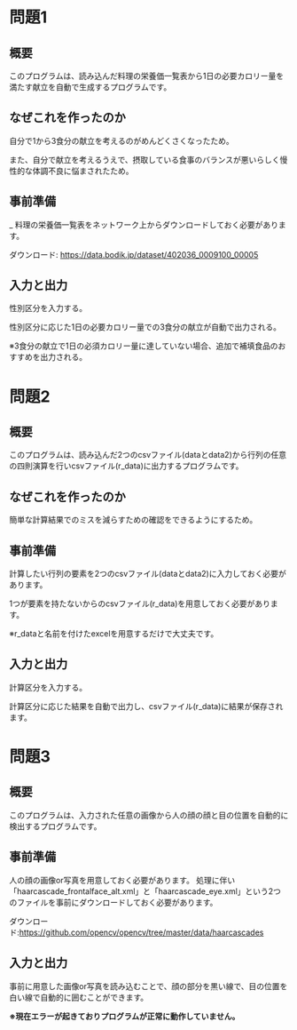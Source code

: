 # 問題1
## 概要
このプログラムは、読み込んだ料理の栄養価一覧表から1日の必要カロリー量を満たす献立を自動で生成するプログラムです。

## なぜこれを作ったのか
自分で1から3食分の献立を考えるのがめんどくさくなったため。

また、自分で献立を考えるうえで、摂取している食事のバランスが悪いらしく慢性的な体調不良に悩まされたため。

## 事前準備
_ 料理の栄養価一覧表をネットワーク上からダウンロードしておく必要があります。

ダウンロード:
https://data.bodik.jp/dataset/402036_0009100_00005

## 入力と出力
性別区分を入力する。

性別区分に応じた1日の必要カロリー量での3食分の献立が自動で出力される。

※3食分の献立で1日の必須カロリー量に達していない場合、追加で補填食品のおすすめを出力される。

# 問題2
## 概要
このプログラムは、読み込んだ2つのcsvファイル(dataとdata2)から行列の任意の四則演算を行いcsvファイル(r_data)に出力するプログラムです。

## なぜこれを作ったのか
簡単な計算結果でのミスを減らすための確認をできるようにするため。

## 事前準備
計算したい行列の要素を2つのcsvファイル(dataとdata2)に入力しておく必要があります。

1つが要素を持たないからのcsvファイル(r_data)を用意しておく必要があります。

※r_dataと名前を付けたexcelを用意するだけで大丈夫です。

## 入力と出力
計算区分を入力する。

計算区分に応じた結果を自動で出力し、csvファイル(r_data)に結果が保存されます。

# 問題3
## 概要
このプログラムは、入力された任意の画像から人の顔の顔と目の位置を自動的に検出するプログラムです。

## 事前準備
人の顔の画像or写真を用意しておく必要があります。
処理に伴い「haarcascade_frontalface_alt.xml」と「haarcascade_eye.xml」という2つのファイルを事前にダウンロードしておく必要があります。

ダウンロード:https://github.com/opencv/opencv/tree/master/data/haarcascades

## 入力と出力
事前に用意した画像or写真を読み込むことで、顔の部分を黒い線で、目の位置を白い線で自動的に囲むことができます。

**※現在エラーが起きておりプログラムが正常に動作していません。**
